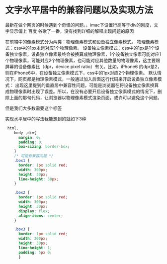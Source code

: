 # 文字水平居中的兼容问题以及实现方法
最新在做个网页的时候遇到个奇怪的问题。，imac下设置行高等于div的刚度，文字显示偏上
百度 谷歌了一番，没有找到详细的解释出现问题的原因

在前端中的像素模式分为两类：物理像素模式和设备独立像素模式。
物理像素模式：css中的1px永远对应1个物理像素。
设备独立像素模式：css中的1px是1个设备独立像素，设备独立像素最终会被换算成物理像素，1个设备独立像素可能对应1个物理像素，可能对应2个物理像素，也可能对应其他数量的物理像素，这主要跟屏幕的设备像素比（dpr，device pixel ratio）有关。比如，iPhone6 的dpr是2，则在iPhone6中，在设备独立像素模式下，css中的1px对应2个物理像素。
默认情况下，网页都是物理像素模式，一般通过加入后面这行代码来开启设备独立像素模式：
<meta name="viewport" content="width=device-width,initial-scale=1,maximum-scale=1,user-scalable=no">
出现这里提到的垂直居中兼容性问题，可能是浏览器在将设备独立像素换算成物理像素时出现了误差。所以，在没有必要开启设备独立像素模式的情况下，删除上面的那句代码，让浏览器以物理像素模式渲染页面，或许可以避免这个问题。

但是我们大多数需要这个标签

实现水平居中的写法我能想到的就如下3种

```css
 html,
    body ,div{
      margin: 0;
      padding: 0;
      box-sizing: border-box;
    }
    /* 可能有兼容问题 */
    .box1 {
      border: 1px solid red;
      width: 300px;
      height: 30px;
      line-height: 30px;
    }

    .box2 {
      border: 1px solid red;
      width: 300px;
      height: 30px;
      display: flex;
      align-items: center;
    }

    .box3 {
      border: 1px solid red;
      width: 300px;
      height: 30px;
      line-height: 1;
      padding: 5px 0;
      }
```
